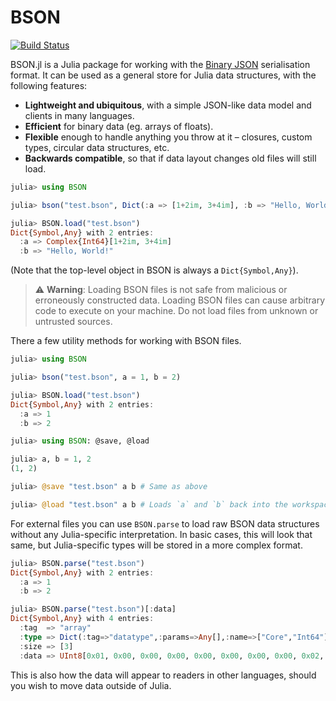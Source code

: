 # BSON

[![Build Status](https://travis-ci.org/JuliaIO/BSON.jl.svg?branch=master)](https://travis-ci.org/JuliaIO/BSON.jl)

BSON.jl is a Julia package for working with the [Binary JSON](http://bsonspec.org/) serialisation format. It can be used as a general store for Julia data structures, with the following features:

* **Lightweight and ubiquitous**, with a simple JSON-like data model and clients in many languages.
* **Efficient** for binary data (eg. arrays of floats).
* **Flexible** enough to handle anything you throw at it – closures, custom types, circular data structures, etc.
* **Backwards compatible**, so that if data layout changes old files will still load.

```julia
julia> using BSON

julia> bson("test.bson", Dict(:a => [1+2im, 3+4im], :b => "Hello, World!"))

julia> BSON.load("test.bson")
Dict{Symbol,Any} with 2 entries:
  :a => Complex{Int64}[1+2im, 3+4im]
  :b => "Hello, World!"
```

(Note that the top-level object in BSON is always a `Dict{Symbol,Any}`).

> ⚠️ **Warning**: Loading BSON files is not safe from malicious or erroneously constructed data. Loading BSON files can cause arbitrary code to execute on your machine. Do not load files from unknown or untrusted sources.

There a few utility methods for working with BSON files.

```julia
julia> using BSON

julia> bson("test.bson", a = 1, b = 2)

julia> BSON.load("test.bson")
Dict{Symbol,Any} with 2 entries:
  :a => 1
  :b => 2

julia> using BSON: @save, @load

julia> a, b = 1, 2
(1, 2)

julia> @save "test.bson" a b # Same as above

julia> @load "test.bson" a b # Loads `a` and `b` back into the workspace
```

For external files you can use `BSON.parse` to load raw BSON data structures
without any Julia-specific interpretation. In basic cases, this will look that
same, but Julia-specific types will be stored in a more complex format.

```julia
julia> BSON.parse("test.bson")
Dict{Symbol,Any} with 2 entries:
  :a => 1
  :b => 2

julia> BSON.parse("test.bson")[:data]
Dict{Symbol,Any} with 4 entries:
  :tag  => "array"
  :type => Dict(:tag=>"datatype",:params=>Any[],:name=>["Core","Int64"])
  :size => [3]
  :data => UInt8[0x01, 0x00, 0x00, 0x00, 0x00, 0x00, 0x00, 0x00, 0x02, 0x00  …  ]
```

This is also how the data will appear to readers in other languages, should you
wish to move data outside of Julia.
